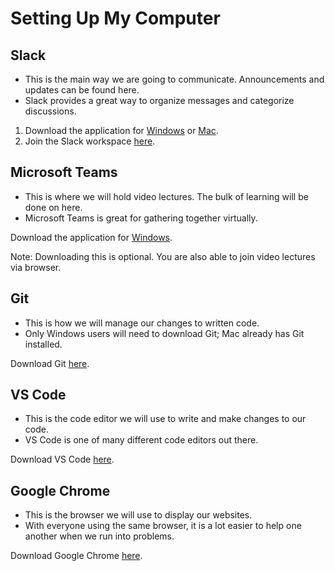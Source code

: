 # Setting Up My Computer

## Slack
- This is the main way we are going to communicate. Announcements and updates can be found here.
- Slack provides a great way to organize messages and categorize discussions.


1. Download the application for [Windows](https://slack.com/downloads/windows) or [Mac](https://slack.com/help/articles/207677868-Download-Slack-for-Mac).
2. Join the Slack workspace [here](https://join.slack.com/t/newhopeyouthgroup/shared_invite/zt-frtnof82-jjJayejk18PMbs2tV2xkbA).

## Microsoft Teams
- This is where we will hold video lectures. The bulk of learning will be done on here.
- Microsoft Teams is great for gathering together virtually.


Download the application for [Windows](https://www.microsoft.com/en-us/microsoft-365/microsoft-teams/download-app).

Note: Downloading this is optional. You are also able to join video lectures via browser.

## Git
- This is how we will manage our changes to written code.
- Only Windows users will need to download Git; Mac already has Git installed.

Download Git [here](https://git-scm.com/downloads).

## VS Code
- This is the code editor we will use to write and make changes to our code.
- VS Code is one of many different code editors out there.

Download VS Code [here](https://code.visualstudio.com/download).

## Google Chrome
- This is the browser we will use to display our websites.
- With everyone using the same browser, it is a lot easier to help one another when we run into problems.

Download Google Chrome [here](https://support.google.com/chrome/answer/95346?co=GENIE.Platform%3DDesktop&hl=en).
